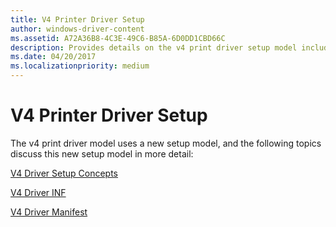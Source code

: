 ```yaml
---
title: V4 Printer Driver Setup
author: windows-driver-content
ms.assetid: A72A36B8-4C3E-49C6-B85A-6D0DD1CBD66C
description: Provides details on the v4 print driver setup model including setup concepts, INF file details, and the driver manifest
ms.date: 04/20/2017
ms.localizationpriority: medium
---
```


# V4 Printer Driver Setup


The v4 print driver model uses a new setup model, and the following topics discuss this new setup model in more detail:

[V4 Driver Setup Concepts](v4-driver-setup-concepts.md)

[V4 Driver INF](v4-driver-inf.md)

[V4 Driver Manifest](v4-driver-manifest.md)

 

 





